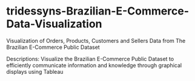 # tridessyns-Brazilian-E-Commerce-Data-Visualization
Visualization of Orders, Products, Customers and Sellers Data from The Brazilian E-Commerce Public Dataset

Descriptions: Visualize the Brazilian E-Commerce Public Dataset to efficiently communicate information and knowledge through graphical displays using Tableau
